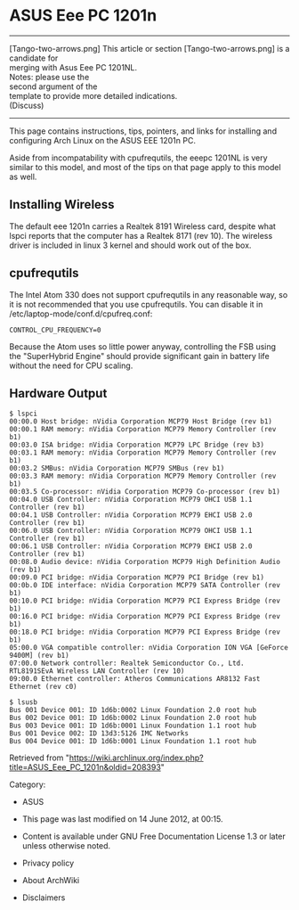ASUS Eee PC 1201n
=================

  ------------------------ ------------------------ ------------------------
  [Tango-two-arrows.png]   This article or section  [Tango-two-arrows.png]
                           is a candidate for       
                           merging with Asus Eee PC 
                           1201NL.                  
                           Notes: please use the    
                           second argument of the   
                           template to provide more 
                           detailed indications.    
                           (Discuss)                
  ------------------------ ------------------------ ------------------------

This page contains instructions, tips, pointers, and links for
installing and configuring Arch Linux on the ASUS EEE 1201n PC.

Aside from incompatability with cpufrequtils, the eeepc 1201NL is very
similar to this model, and most of the tips on that page apply to this
model as well.

Installing Wireless
-------------------

The default eee 1201n carries a Realtek 8191 Wireless card, despite what
lspci reports that the computer has a Realtek 8171 (rev 10). The
wireless driver is included in linux 3 kernel and should work out of the
box.

cpufrequtils
------------

The Intel Atom 330 does not support cpufrequtils in any reasonable way,
so it is not recommended that you use cpufrequtils. You can disable it
in /etc/laptop-mode/conf.d/cpufreq.conf:

    CONTROL_CPU_FREQUENCY=0

Because the Atom uses so little power anyway, controlling the FSB using
the "SuperHybrid Engine" should provide significant gain in battery life
without the need for CPU scaling.

  

Hardware Output
---------------

    $ lspci
    00:00.0 Host bridge: nVidia Corporation MCP79 Host Bridge (rev b1)
    00:00.1 RAM memory: nVidia Corporation MCP79 Memory Controller (rev b1)
    00:03.0 ISA bridge: nVidia Corporation MCP79 LPC Bridge (rev b3)
    00:03.1 RAM memory: nVidia Corporation MCP79 Memory Controller (rev b1)
    00:03.2 SMBus: nVidia Corporation MCP79 SMBus (rev b1)
    00:03.3 RAM memory: nVidia Corporation MCP79 Memory Controller (rev b1)
    00:03.5 Co-processor: nVidia Corporation MCP79 Co-processor (rev b1)
    00:04.0 USB Controller: nVidia Corporation MCP79 OHCI USB 1.1 Controller (rev b1)
    00:04.1 USB Controller: nVidia Corporation MCP79 EHCI USB 2.0 Controller (rev b1)
    00:06.0 USB Controller: nVidia Corporation MCP79 OHCI USB 1.1 Controller (rev b1)
    00:06.1 USB Controller: nVidia Corporation MCP79 EHCI USB 2.0 Controller (rev b1)
    00:08.0 Audio device: nVidia Corporation MCP79 High Definition Audio (rev b1)
    00:09.0 PCI bridge: nVidia Corporation MCP79 PCI Bridge (rev b1)
    00:0b.0 IDE interface: nVidia Corporation MCP79 SATA Controller (rev b1)
    00:10.0 PCI bridge: nVidia Corporation MCP79 PCI Express Bridge (rev b1)
    00:16.0 PCI bridge: nVidia Corporation MCP79 PCI Express Bridge (rev b1)
    00:18.0 PCI bridge: nVidia Corporation MCP79 PCI Express Bridge (rev b1)
    05:00.0 VGA compatible controller: nVidia Corporation ION VGA [GeForce 9400M] (rev b1)
    07:00.0 Network controller: Realtek Semiconductor Co., Ltd. RTL8191SEvA Wireless LAN Controller (rev 10)
    09:00.0 Ethernet controller: Atheros Communications AR8132 Fast Ethernet (rev c0)

    $ lsusb
    Bus 001 Device 001: ID 1d6b:0002 Linux Foundation 2.0 root hub
    Bus 002 Device 001: ID 1d6b:0002 Linux Foundation 2.0 root hub
    Bus 003 Device 001: ID 1d6b:0001 Linux Foundation 1.1 root hub
    Bus 001 Device 002: ID 13d3:5126 IMC Networks 
    Bus 004 Device 001: ID 1d6b:0001 Linux Foundation 1.1 root hub

Retrieved from
"https://wiki.archlinux.org/index.php?title=ASUS_Eee_PC_1201n&oldid=208393"

Category:

-   ASUS

-   This page was last modified on 14 June 2012, at 00:15.
-   Content is available under GNU Free Documentation License 1.3 or
    later unless otherwise noted.
-   Privacy policy
-   About ArchWiki
-   Disclaimers
